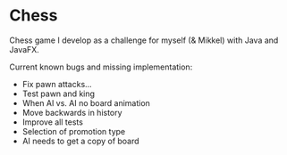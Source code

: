 # Chess
Chess game I develop as a challenge for myself (& Mikkel) with Java and JavaFX.

Current known bugs and missing implementation:
- Fix pawn attacks...
- Test pawn and king
- When AI vs. AI no board animation
- Move backwards in history
- Improve all tests
- Selection of promotion type
- AI needs to get a copy of board